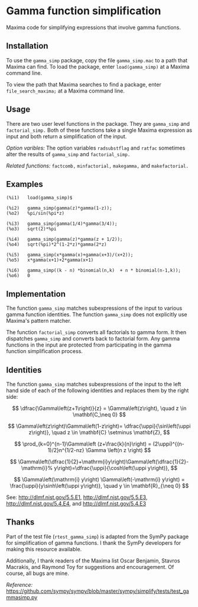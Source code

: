 # Gamma function simplification

Maxima code for simplifying expressions that involve gamma functions. 

## Installation

To use the `gamma_simp` package, copy the file `gamma_simp.mac` to a path that Maxima can find. To load the package, enter `load(gamma_simp)` at a Maxima command line.

To view the path that Maxima searches to find a package, enter `file_search_maxima;` at a Maxima command line. 

## Usage

There are two user level functions in the package. They are `gamma_simp` and `factorial_simp.` Both of these functions take a single Maxima expression as input and both return a simplification of the input. 

_Option varibles:_ The option variables `radsubstflag` and `ratfac` sometimes alter the results of `gamma_simp` and `factorial_simp.` 

_Related functions:_ `factcomb,` `minfactorial,` `makegamma,` and `makefactorial.`

## Examples

~~~
(%i1)	load(gamma_simp)$

(%i2)	gamma_simp(gamma(z)*gamma(1-z));
(%o2)	%pi/sin(%pi*z)

(%i3)	gamma_simp(gamma(1/4)*gamma(3/4));
(%o3)	sqrt(2)*%pi

(%i4)	gamma_simp(gamma(z)*gamma(z + 1/2));
(%o4)	sqrt(%pi)*2^(1-2*z)*gamma(2*z)

(%i5)	gamma_simp(x*gamma(x)+gamma(x+3)/(x+2));
(%o5)	x*gamma(x+1)+2*gamma(x+1)

(%i6)	gamma_simp((k - n) *binomial(n,k)  + n * binomial(n-1,k));
(%o6)	0
~~~

## Implementation

The function `gamma_simp` matches subexpressions of the input to various gamma function identities. The function `gamma_simp` does not explicitly use Maxima's pattern matcher.

The function `factorial_simp` converts all factorials to gamma form. It then dispatches `gamma_simp` and converts back to factorial form. Any gamma functions in
the input are protected from participating in the gamma function simplification process.

## Identities

The function `gamma_simp` matches subexpressions of the input to the left hand side of each of the following identities and replaces them by the right side:

$$ 
\dfrac{\Gamma\left(z+1\right)}{z} = \Gamma\left(z\right), \quad z \in \mathbf{C_\neq 0} 
$$ 

$$ 
\Gamma\left(z\right)\Gamma\left(1-z\right)= \dfrac{\uppi}{\sin\left(\uppi z\right)},  \quad z \in \mathbf{C} \setminus \mathbf{Z}, 
$$

$$
\prod_{k=0}^{n-1}\Gamma\left (z+\frac{k}{n}\right) = (2\uppi)^{(n-1)/2}n^{1/2-nz}  \Gamma \left(n z \right)
$$

$$
\Gamma\left(\dfrac{1}{2}+\mathrm{i}y\right)\Gamma\left(\dfrac{1}{2}-\mathrm{i}%
y\right)=\dfrac{\uppi}{\cosh\left(\uppi y\right)},
$$

$$
\Gamma\left(\mathrm{i} y\right) \Gamma\left(-\mathrm{i} y\right)  = 
\frac{\uppi}{y\sinh\left(\uppi y\right)}, \quad y \in \mathbf{R}_{\neq 0}
$$

See: http://dlmf.nist.gov/5.5.E1, http://dlmf.nist.gov/5.5.E3, http://dlmf.nist.gov/5.4.E4, and http://dlmf.nist.gov/5.4.E3 


## Thanks

Part of the test file (`rtest_gamma_simp`) is adapted from the SymPy package for simplification of gamma functions. I thank the SymPy developers for making this resource available.

Additionally, I thank readers of the Maxima list Oscar Benjamin, Stavros Macrakis, and Raymond Toy for suggestions and encouragement. Of course, all bugs are mine.

_Reference:_ https://github.com/sympy/sympy/blob/master/sympy/simplify/tests/test_gammasimp.py 
